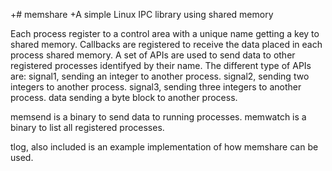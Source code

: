 +# memshare
 +A simple Linux IPC library using shared memory

Each process register to a control area with a unique name getting a key to shared memory.
Callbacks are registered to receive the data placed in each process shared memory.
A set of APIs are used to send data to other registered processes identifyed by their name.
The different type of APIs are:
signal1, sending an integer to another process.
signal2, sending two integers to another process.
signal3, sending three integers to another process.
data sending a byte block to another process.

memsend is a binary to send data to running processes.
memwatch is a binary to list all registered processes.

tlog, also included is an example implementation of how memshare can be used.
